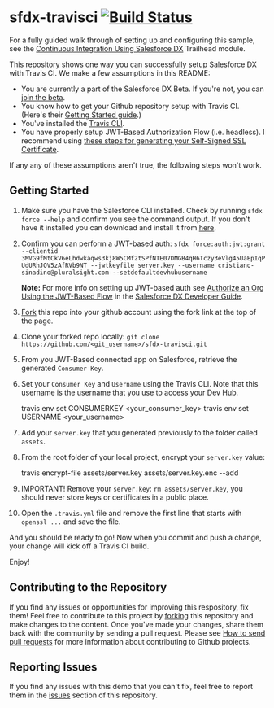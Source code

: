 # sfdx-travisci [![Build Status](https://travis-ci.org/forcedotcom/sfdx-travisci.svg?branch=master)](https://trailhead.salesforce.com/trails/sfdx_get_started/modules/sfdx_travis_ci)

For a fully guided walk through of setting up and configuring this sample, see the [Continuous Integration Using Salesforce DX](https://trailhead.salesforce.com/modules/sfdx_travis_ci) Trailhead module.

This repository shows one way you can successfully setup Salesforce DX with Travis CI. We make a few assumptions in this README:

- You are currently a part of the Salesforce DX Beta. If you're not, you can [join the beta](https://staging.developer.salesforce.com/promotions/orgs/dx-signup).
- You know how to get your Github repository setup with Travis CI. (Here's their [Getting Started guide](https://docs.travis-ci.com/user/getting-started/).)
- You've installed the [Travis CLI](https://github.com/travis-ci/travis.rb#installation). 
- You have properly setup JWT-Based Authorization Flow (i.e. headless). I recommend using [these steps for generating your Self-Signed SSL Certificate](https://devcenter.heroku.com/articles/ssl-certificate-self). 

If any any of these assumptions aren't true, the following steps won't work.

## Getting Started

1) Make sure you have the Salesforce CLI installed. Check by running `sfdx force --help` and confirm you see the command output. If you don't have it installed you can download and install it from [here](https://developer.salesforce.com/tools/sfdxcli).

2) Confirm you can perform a JWT-based auth: `sfdx force:auth:jwt:grant --clientid 3MVG9fMtCkV6eLhdwkaqws3kj8W5CMf2tSPfNTE07DMGB4qH6Tczy3eVlg45UaEpIqPUdURhJOV5zAfRVb9NT --jwtkeyfile server.key --username cristiano-sinadino@pluralsight.com --setdefaultdevhubusername`

   **Note:** For more info on setting up JWT-based auth see [Authorize an Org Using the JWT-Based Flow](https://developer.salesforce.com/docs/atlas.en-us.sfdx_dev.meta/sfdx_dev/sfdx_dev_auth_jwt_flow.htm) in the [Salesforce DX Developer Guide](https://developer.salesforce.com/docs/atlas.en-us.sfdx_dev.meta/sfdx_dev).

3) [Fork](http://help.github.com/fork-a-repo/) this repo into your github account using the fork link at the top of the page.

4) Clone your forked repo locally: `git clone https://github.com/<git_username>/sfdx-travisci.git`

5) From you JWT-Based connected app on Salesforce, retrieve the generated `Consumer Key`.

6) Set your `Consumer Key` and `Username` using the Travis CLI. Note that this username is the username that you use to access your Dev Hub.

    travis env set CONSUMERKEY <your_consumer_key>
    travis env set USERNAME <your_username>

7) Add your `server.key` that you generated previously to the folder called `assets`.

8) From the root folder of your local project, encrypt your `server.key` value:

    travis encrypt-file assets/server.key assets/server.key.enc --add

9) IMPORTANT! Remove your `server.key`: `rm assets/server.key`, you should never store keys or certificates in a public place.

11) Open the `.travis.yml` file and remove the first line that starts with `openssl ...` and save the file.

And you should be ready to go! Now when you commit and push a change, your change will kick off a Travis CI build.

Enjoy!

## Contributing to the Repository ###

If you find any issues or opportunities for improving this respository, fix them!  Feel free to contribute to this project by [forking](http://help.github.com/fork-a-repo/) this repository and make changes to the content.  Once you've made your changes, share them back with the community by sending a pull request. Please see [How to send pull requests](http://help.github.com/send-pull-requests/) for more information about contributing to Github projects.

## Reporting Issues ###

If you find any issues with this demo that you can't fix, feel free to report them in the [issues](https://github.com/forcedotcom/sfdx-travisci/issues) section of this repository.
